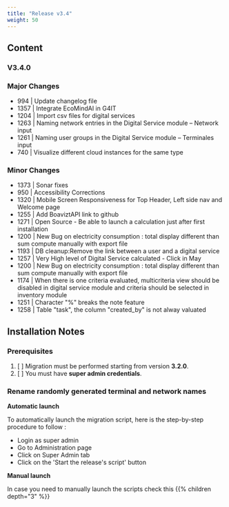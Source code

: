 ```yaml
---
title: "Release v3.4"
weight: 50
---
```


## Content

### V3.4.0

### Major Changes

- 994  | Update changelog file
- 1357 | Integrate EcoMindAI in G4IT
- 1204 | Import csv files for digital services
- 1263 | Naming network entries in the Digital Service module – Network input
- 1261 | Naming user groups in the Digital Service module – Terminales input
- 740  | Visualize different cloud instances for the same type

### Minor Changes

- 1373 | Sonar fixes
- 950  | Accessibility Corrections
- 1320 | Mobile Screen Responsiveness for Top Header, Left side nav and Welcome page
- 1255 | Add BoaviztAPI link to github
- 1271 | Open Source - Be able to launch a calculation just after first installation
- 1200 | New Bug on electricity consumption : total display different than sum compute manually with export file
- 1193 | DB cleanup:Remove the link between a user and a digital service
- 1257 | Very High level of Digital Service calculated - Click in May
- 1200 | New Bug on electricity consumption : total display different than sum compute manually with export file
- 1174 | When there is one criteria evaluated, multicriteria view should be disabled in digital service module and criteria should be selected in inventory module
- 1251 | Character "%" breaks the note feature
- 1258 | Table "task", the column "created_by" is not alway valuated

## Installation Notes

### Prerequisites
1. [ ] Migration must be performed starting from version **3.2.0**.
2. [ ] You must have **super admin credentials**.
### Rename randomly generated terminal and network names

**Automatic launch**

To automatically launch the migration script, here is the step-by-step procedure to follow :

-   Login as super admin
-   Go to Administration page
-   Click on Super Admin tab
-   Click on the 'Start the release's script' button

**Manual launch**

In case you need to manually launch the scripts check this
{{% children depth="3" %}}


